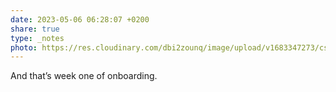 ```yaml
---
date: 2023-05-06 06:28:07 +0200
share: true
type: _notes
photo: https://res.cloudinary.com/dbi2zounq/image/upload/v1683347273/cs3wgvmv6cq70xahsywm.jpg
---
```

And that’s week one of onboarding. 
